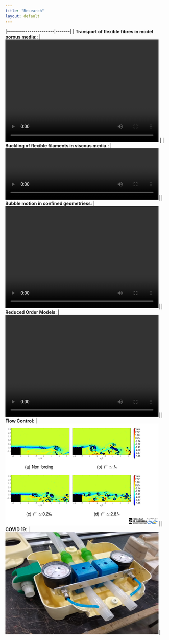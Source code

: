 ```yaml
---
title: "Research"
layout: default
---
```

|-----------------------|-------|
|  **Transport of flexible fibres in model porous media:**: | <video width="480" height="320" autoplay loop controls="controls"><source src='./fibra_obst.mp4' type="video/mp4"></video> |
| **Buckling of flexible filaments in viscous media.**:  | <video width="480" height="160" autoplay loop controls="controls"><source src='./compresion filamentos.mp4' type="video/mp4"></video>|
| **Bubble motion in confined geometriess**:  | <video width="480" height="320" angle="90" autoplay loop controls="controls"><source src='./velocity_field_slowmotion.mp4' type="video/mp4"></video>|
| **Reduced Order Models**:  | <video width="480" height="320" autoplay loop controls="controls"><source src='./cluster_ted.mp4' type="video/mp4"></video>|
| **Flow Control**:  | <img width="480" height="320" src='./backwardstep.jpg'/>|
| **COVID 19**:  | <img width="480" height="320" src='./acra_lfd.jpg'/>|









